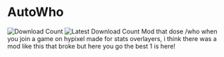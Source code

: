 # AutoWho
![Download Count](https://img.shields.io/github/downloads/Maximusbarcz/AutoWho/total?color=08ff52&style=for-the-badge)
![Latest Download Count](https://img.shields.io/github/downloads-pre/Maximusbarcz/AutoWho/latest/total?color=08ff52&style=for-the-badge)
Mod that dose /who when you join a game on hypixel made for stats overlayers, i think there was a mod like this that broke but here you go the best 1 is here!
